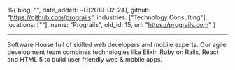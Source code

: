 %{
  blog: "",
  date_added: ~D[2019-02-24],
  github: "https://github.com/prograils",
  industries: ["Technology Consulting"],
  locations: [""],
  name: "Prograils",
  old_id: 15,
  url: "https://prograils.com"
}

---

Software House full of skilled web developers and mobile experts. Our agile development team combines technologies like Elixir, Ruby on Rails, React and HTML 5 to build user friendly web & mobile apps.
